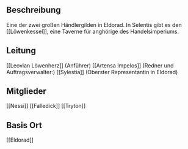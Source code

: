 ## Beschreibung
Eine der zwei großen Händlergilden in Eldorad. In Selentis gibt es den [[Löwenkessel]], eine Taverne für anghörige des Handelsimperiums.

## Leitung
[[Leovian Löwenherz]] (Anführer)
[[Artensa Impelos]] (Redner und Auftragsverwalter:)
[[Sylestia]] (Oberster Representantin in Eldorad)

## Mitglieder
[[Nessi]]
[[Falledick]]
[[Tryton]]

## Basis Ort
[[Eldorad]]